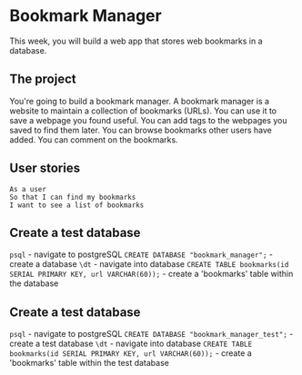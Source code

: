 # Bookmark Manager

This week, you will build a web app that stores web bookmarks in a database.

## The project

You're going to build a bookmark manager.  A bookmark manager is a website to maintain a collection of bookmarks (URLs). You can use it to save a webpage you found useful. You can add tags to the webpages you saved to find them later. You can browse bookmarks other users have added. You can comment on the bookmarks.

## User stories

```
As a user
So that I can find my bookmarks 
I want to see a list of bookmarks
```


## Create a test database

`psql` - navigate to postgreSQL
`CREATE DATABASE "bookmark_manager";` - create a database
`\dt` - navigate into database
`CREATE TABLE bookmarks(id SERIAL PRIMARY KEY, url VARCHAR(60));` - create a 'bookmarks' table within the database

## Create a test database

`psql` - navigate to postgreSQL
`CREATE DATABASE "bookmark_manager_test";` - create a test database
`\dt` - navigate into database
`CREATE TABLE bookmarks(id SERIAL PRIMARY KEY, url VARCHAR(60));` - create a 'bookmarks' table within the test database
